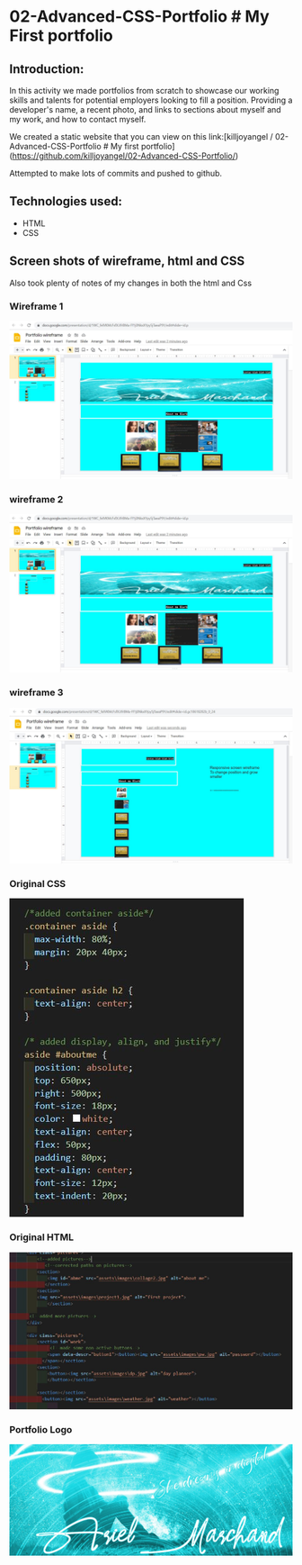 # 02-Advanced-CSS-Portfolio # My First portfolio
## Introduction:

In this activity we made portfolios from scratch to showcase our working skills and talents for potential employers looking to fill a position. Providing a developer's name, a recent photo, and links to sections about myself and my work, and how to contact myself.

We created a static website that you can view on this link:[killjoyangel
/
02-Advanced-CSS-Portfolio # My first portfolio] (https://github.com/killjoyangel/02-Advanced-CSS-Portfolio/)

Attempted to make lots of commits and pushed to github. 

## Technologies used:
* HTML
* CSS
## Screen shots of wireframe, html and CSS

Also took plenty of notes of my changes in both the html and Css

### Wireframe 1
![screenshot](./assets/images/wireframe.JPG)

### wireframe 2
![screenshot](./assets/images/wireframe2.JPG)

### wireframe 3
![screenshot](./assets/images/responsive.JPG)

### Original CSS
![Screenshot](./assets/images/csssh.JPG)

### Original HTML
![Screenshot](./assets/images/htmlsh.JPG)

### Portfolio Logo
![Screenshot](./assets/images/main2.JPG)
